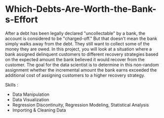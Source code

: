 # Which-Debts-Are-Worth-the-Bank-s-Effort

After a debt has been legally declared "uncollectable" by a bank, the account is considered to be "charged-off." But that doesn't mean the bank simply walks away
from the debt. They still want to collect some of the money they are owed. In this project, you will look at a situation where a bank assigned delinquent customers 
to different recovery strategies based on the expected amount the bank believed it would recover from the customer. The goal for the data scientist is to determine 
in this non-random assignment whether the incremental amount the bank earns exceeded the additional cost of assigning customers to a higher recovery strategy.

Skills :
  - Data Manipulation
  - Data Visualization
  - Regression Discontinuity, Regression Modeling, Statistical Analysis
  - Importing & Cleaning Data
